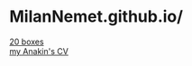 # MilanNemet.github.io/


[20 boxes](https://milannemet.github.io/20%20boxes/)  
[my Anakin's CV](https://milannemet.github.io/WebSite/)
